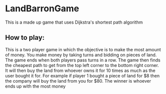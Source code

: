 # LandBarronGame

This is a made up game that uses Dijkstra's shortest path algorithm

## How to play:

This is a two player game in which the objective is to make the most amount of money.
You make money by taking turns and bidding on pieces of land.
The game ends when both players pass turns in a row.
The game then finds the cheapest path to get from the top left corner to the bottom right corner.
It will then buy the land from whoever owns it for 10 times as much as the user bought it for.
For example if player 1 bought a piece of land for $8 then the company will buy the land from you for $80.
The winner is whoever ends up with the most money
